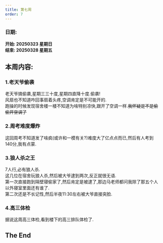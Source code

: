 ```yaml
---
title: 第七周
order: 7
---
```


### 日期:  
**开始: 20250323 星期日**  
**结束: 20250328 星期五**  

## 本周内容:  
 
### 1.老天爷偷袭

老天爷搞偷袭,星期三三十度,星期四直降十度.偷袭!  
风扇也不知道咋回事扇着头疼,空调肯定是不可能开的.  
跑操的时候发现宿舍楼一楼不知道为啥特别凉快,跟开了空调一样.~~我怀疑是不是偷偷开空调了~~  

### 2.周考难度爆炸

这回周考不知道发了啥疯(或许和一模有关?)难度大了亿点点而已,然后有人考到140分,我有点蒙.  

### 3.狼人杀之王

7人行,必有狼人杀.  
这几位在宿舍玩狼人杀,然后被大爷逮到两次,反正就很无语.  
第一次直接跑到隔壁寝偷家了,然后肯定是被逮了,那边马老师都问我除了那五个人以外寝室里面还有谁了.  
第二次还是不长记性,然后半夜11:30左右被大爷直接突脸.    

### 4.高三体检

据说这周高三体检,看到楼下的高三排队体检了.  

## The End